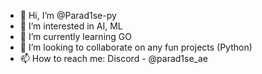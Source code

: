 - 👋 Hi, I’m @Parad1se-py
- 👀 I’m interested in AI, ML
- 🌱 I’m currently learning GO
- 💞️ I’m looking to collaborate on any fun projects (Python)
- 📫 How to reach me: Discord - @parad1se_ae
